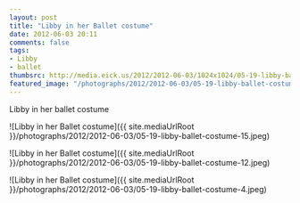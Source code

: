```yaml
---
layout: post
title: "Libby in her Ballet costume"
date: 2012-06-03 20:11
comments: false
tags: 
- Libby
- ballet
thumbsrc: http://media.eick.us/2012/2012-06-03/1024x1024/05-19-libby-ballet-costume-12.jpeg
featured_image: "/photographs/2012/2012-06-03/05-19-libby-ballet-costume-15.jpeg"
---
```

Libby in her ballet costume



![Libby in her  Ballet costume]({{ site.mediaUrlRoot }}/photographs/2012/2012-06-03/05-19-libby-ballet-costume-15.jpeg)





![Libby in her  Ballet costume]({{ site.mediaUrlRoot }}/photographs/2012/2012-06-03/05-19-libby-ballet-costume-12.jpeg)





![Libby in her  Ballet costume]({{ site.mediaUrlRoot }}/photographs/2012/2012-06-03/05-19-libby-ballet-costume-4.jpeg)

